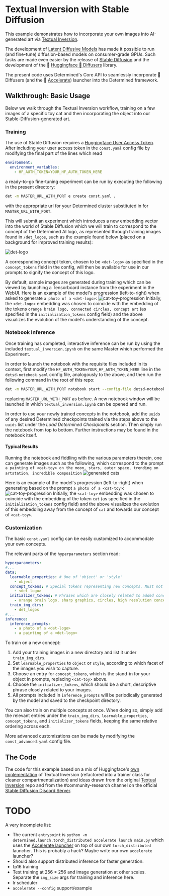 # Textual Inversion with Stable Diffusion

This example demonstrates how to incorporate your own images into AI-generated art via
[Textual Inversion](https://textual-inversion.github.io).

The development of [Latent Diffusive Models](https://arxiv.org/abs/2112.10752) has made
it possible to run (and fine-tune) diffusion-based models on consumer-grade GPUs. Such tasks are
made even easier by the release
of [Stable Diffusion](https://stability.ai/blog/stable-diffusion-announcement) and the
development of the 🤗 [Huggingface 🧨 Diffusers](https://huggingface.co/docs/diffusers/index) library.

The present code uses Determined's Core API to seamlessly incorporate 🧨 Diffusers
(and the 🚀 [Accelerate](https://huggingface.co/docs/transformers/accelerate)) launcher into the
Determined framework.

## Walkthrough: Basic Usage

Below we walk through the Textual Inversion workflow, training on a few images of a specific toy cat
and then incorporating the object into our Stable-Diffusion-generated art.

### Training

The use of Stable Diffusion requires
a [Huggingface User Access Token](https://huggingface.co/docs/hub/security-tokens).
After including your user access token in the `const.yaml` config file by modifying the final part
of the lines which read

```yaml
environment:
  environment_variables:
    - HF_AUTH_TOKEN=YOUR_HF_AUTH_TOKEN_HERE
```

a ready-to-go fine-tuning experiment can be run by executing the following in the present directory:

```bash
det -m MASTER_URL_WITH_PORT e create const.yaml .
```

with the appropriate url for your Determined cluster substituted in
for `MASTER_URL_WITH_PORT`.

This will submit an experiment which introduces a new embedding vector into the world of Stable
Diffusion which we will train to correspond to the concept of the Determined AI logo, as represented
through
training images found in `/det_logos`, such as the example found below (placed on a background for
improved training results):

![det-logo](./det_logos/det_1.png)

A corresponding concept token, chosen to be `<det-logo>` as specified in the `concept_tokens` field
in the config, will then be available for use in our prompts to signify the concept of this logo.

By default, sample images are generated during training which can be viewed by launching a
Tensorboard instance from the experiment in the WebUI. Here is an example of the model's
progression (left-to-right) when asked to generate `a photo of a <det-logo>`:
![cat-toy-progression](./readme_imgs/all_cat-toy_imgs.png)
Initially, the `<det-logo>` embedding was chosen to coincide with the embedding of the tokens
`orange brain logo, connected circles, concept art` (as specified in the `initialization_tokens`
config field) and the above visualizes the evolution of the model's understanding of the concept.

### Notebook Inference

Once training has completed, interactive inference can be run by using the included
`textual_inversion.ipynb` on the same Master which performed the Experiment.

In order to launch the
notebook with the requisite files included in its context, first modify
the `HF_AUTH_TOKEN=YOUR_HF_AUTH_TOKEN_HERE` line in the `detsd-notebook.yaml` config file,
analogously to the above, and then run the following command in the root of
this repo:

```bash
det -m MASTER_URL_WITH_PORT notebook start --config-file detsd-notebook.yaml --context .
```

replacing `MASTER_URL_WITH_PORT` as before. A new notebook window will be launched in which
`textual_inversion.ipynb` can be opened and run.

In order to use your newly trained concepts in the notebook, add the `uuid`s of any desired
Determined checkpoints trained via the steps above to the `uuids` list under the _Load Determined
Checkpoints_ section. Then simply run the notebook from top to bottom. Further instructions may be
found in the notebook itself.

#### Typical Results

Running the notebook and fiddling with the various parameters therein, one can generate images such
as the following, which correspond to the
prompt `a painting of <cat-toy> on the moon, stars, outer space, trending on artstation, incredible composition`
![generated cats](./readme_imgs/generated_cats.png)

Here is an example of the model's progression (left-to-right) when generating based on the
prompt `a photo of a <cat-toy>`:
![cat-toy-progression](./readme_imgs/all_cat-toy_imgs.png)
Initially, the `<cat-toy>` embedding was chosen to coincide with the embedding of the token `cat`
(as specified in the `initialization_tokens` config field) and the above visualizes the evolution of
this embedding away from the concept of `cat` and towards our concept of `<cat-toy>`.

### Customization

The basic `const.yaml` config can be easily customized to accommodate your own concepts.

The relevant parts of the `hyperparameters` section read:

```yaml
hyperparameters:
#...
data:
  learnable_properties: # One of 'object' or 'style' 
    - object
  concept_tokens: # Special tokens representing new concepts. Must not exist in tokenizer.  
    - <det-logo>
  initializer_tokens: # Phrases which are closely related to added concepts.
    - orange brain logo, sharp graphics, circles, high resolution concept art
  train_img_dirs:
    - det_logos
#...
inference:
  inference_prompts:
    - a photo of a <det-logo>
    - a painting of a <det-logo>
```

To train on a new concept:

1) Add your training images in a new directory and list it under `train_img_dirs`.
2) Set `learnable_properties` to `object` or `style`, according to which facet of the images you
   wish
   to capture.
3) Choose an entry for `concept_tokens`, which is the stand-in for your object in prompts,
   replacing `<cat-toy>` above.
4) Choose the `initializer_tokens`, which should be a short, descriptive phrase closely related to
   your images.
5) All prompts included in `inference_prompts` will be periodically generated by the model and saved
   to the checkpoint directory.

You can also train on multiple concepts at once. When doing so, simply add the
relevant entries under the
`train_img_dirs`, `learnable_properties`, `concept_tokens`, and `initializer_tokens` fields,
keeping the same relative ordering across each.

More advanced customizations can be made by modifying the `const_advanced.yaml` config file.

## The Code

The code for this example based on a mix of
Huggingface's [own implementation](https://github.com/huggingface/diffusers/tree/main/examples/textual_inversion)
of Textual Inversion (refactored into a trainer class for cleaner compartmentalization) and ideas
drawn from the original [Textual Inversion](https://github.com/rinongal/textual_inversion) repo and
from the #community-research channel on the
official [Stable Diffusion Discord Server](https://www.diffusion.gg).

# TODO

A very incomplete list:

* The current `entrypoint`
  is `python -m determined.launch.torch_distributed accelerate launch main.py` which uses
  the [Accelerate launcher](https://huggingface.co/docs/transformers/accelerate) on top of
  our own `torch_distributed` launcher. This is probably a hack? Maybe write our own `accelerate`
  launcher?
* Should also support distributed inference for faster generation.
* fp16 training
* Test training at 256 * 256 and image generation at other scales. Separate the `img_size` args for
  training and inference here.
* lr scheduler
* `accelerate --config` support/example